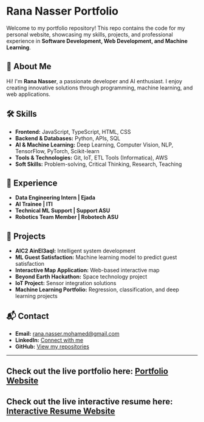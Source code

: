 # Rana Nasser Portfolio

Welcome to my portfolio repository! This repo contains the code for my personal website, showcasing my skills, projects, and professional experience in **Software Development, Web Development, and Machine Learning**.

## 🌟 About Me
Hi! I'm **Rana Nasser**, a passionate developer and AI enthusiast. I enjoy creating innovative solutions through programming, machine learning, and web applications.

## 🛠️ Skills
- **Frontend:** JavaScript, TypeScript, HTML, CSS  
- **Backend & Databases:** Python, APIs, SQL  
- **AI & Machine Learning:** Deep Learning, Computer Vision, NLP, TensorFlow, PyTorch, Scikit-learn  
- **Tools & Technologies:** Git, IoT, ETL Tools (Informatica), AWS  
- **Soft Skills:** Problem-solving, Critical Thinking, Research, Teaching  

## 💼 Experience
- **Data Engineering Intern | Ejada**  
- **AI Trainee | ITI**  
- **Technical ML Support | Support ASU**  
- **Robotics Team Member | Robotech ASU**  

## 📂 Projects
- **AIC2 AinEl3aql:** Intelligent system development  
- **ML Guest Satisfaction:** Machine learning model to predict guest satisfaction  
- **Interactive Map Application:** Web-based interactive map  
- **Beyond Earth Hackathon:** Space technology project  
- **IoT Project:** Sensor integration solutions  
- **Machine Learning Portfolio:** Regression, classification, and deep learning projects  

## 📬 Contact
- **Email:** [rana.nasser.mohamed@gmail.com](MailTo:rananasser760@gmail.com)  
- **LinkedIn:** [Connect with me](https://www.linkedin.com/in/rana-nasser-7b2375291/)  
- **GitHub:** [View my repositories](https://github.com/rananasser760)

---

Check out the live portfolio here: [Portfolio Website](https://rananasser760.github.io/Portfolio/index.html)
---
Check out the live interactive resume here: [Interactive Resume Website](https://rananasser760.github.io/Portfolio/resume.html)
---

